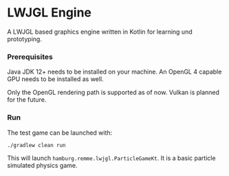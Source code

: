 # LWJGL Engine

A LWJGL based graphics engine written in Kotlin for learning und prototyping.

### Prerequisites

Java JDK 12+ needs to be installed on your machine.
An OpenGL 4 capable GPU needs to be installed as well.

Only the OpenGL rendering path is supported as of now. Vulkan is planned for the future.

### Run

The test game can be launched with:

```bash
./gradlew clean run
```

This will launch `hamburg.remme.lwjgl.ParticleGameKt`. It is a basic particle simulated physics game.
